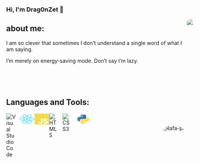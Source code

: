 ### Hi, I'm Drag0nZet 👋

<img align="right" height="500" style="border-radius:50px;" src="https://steamuserimages-a.akamaihd.net/ugc/773981969138689640/5477EEF8486C17EAFEE5C2E66854EC3CA6AD6762/?imw=5000&imh=5000&ima=fit&impolicy=Letterbox&imcolor=%23000000&letterbox=false">

## about me:

I am so clever that sometimes I don’t understand a single word of what I am saying.

I’m merely on energy-saving mode. Don’t say I’m lazy.



&nbsp;&nbsp;

&nbsp;&nbsp;

## Languages and Tools:

<img align="left" alt="Visual Studio Code" width="26px" src="https://cdn.jsdelivr.net/gh/devicons/devicon/icons/vscode/vscode-original.svg" style="padding-right:10px;" />
<img align="left" alt="Rafa-React" height="30" width="40" src="https://raw.githubusercontent.com/devicons/devicon/master/icons/react/react-original.svg">
<img align="left" alt="Rafa-Js" height="30" width="40" src="https://raw.githubusercontent.com/devicons/devicon/master/icons/javascript/javascript-plain.svg">
<img align="left" alt="HTML5" width="26px" src="https://cdn.jsdelivr.net/gh/devicons/devicon/icons/html5/html5-original.svg" style="padding-right:10px;" />
<img align="left" alt="CSS3" width="26px" src="https://cdn.jsdelivr.net/gh/devicons/devicon/icons/css3/css3-original.svg" style="padding-right:10px;" />
<img align="left" alt="Rafa-Python" height="30" width="40" src="https://raw.githubusercontent.com/devicons/devicon/master/icons/python/python-original.svg">

&nbsp;&nbsp;
  
  
&nbsp;&nbsp;
  <img align="right" alt="Rafa-pic" height="150" style="border-radius:50px;"
 src="https://cdn.discordapp.com/attachments/393187986264555521/982872108478627860/Defalt_v2.webp">
  
